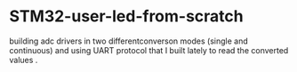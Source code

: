 # STM32-user-led-from-scratch 
 building adc drivers in two differentconverson  modes (single and continuous) and using UART protocol that I built lately to read the converted values . 
